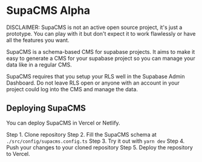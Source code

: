 # SupaCMS Alpha

DISCLAIMER: SupaCMS is not an active open source project, it's just a prototype. You can play with it but don't expect it to work flawlessly or have all the features you want.

SupaCMS is a schema-based CMS for supabase projects. It aims to make it easy to generate a CMS for your supabase project so you can manage your data like in a regular CMS.

SupaCMS requires that you setup your RLS well in the Supabase Admin Dashboard. Do not leave RLS open or anyone with an account in your project could log into the CMS and manage the data.

## Deploying SupaCMS

You can deploy SupaCMS in Vercel or Netlify.

Step 1. Clone repository
Step 2. Fill the SupaCMS schema at `./src/config/supacms.config.ts`
Step 3. Try it out with `yarn dev`
Step 4. Push your changes to your cloned repository
Step 5. Deploy the repository to Vercel.
